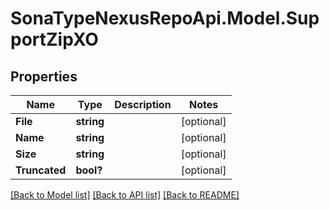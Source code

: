 # SonaTypeNexusRepoApi.Model.SupportZipXO
## Properties

Name | Type | Description | Notes
------------ | ------------- | ------------- | -------------
**File** | **string** |  | [optional] 
**Name** | **string** |  | [optional] 
**Size** | **string** |  | [optional] 
**Truncated** | **bool?** |  | [optional] 

[[Back to Model list]](../README.md#documentation-for-models) [[Back to API list]](../README.md#documentation-for-api-endpoints) [[Back to README]](../README.md)

